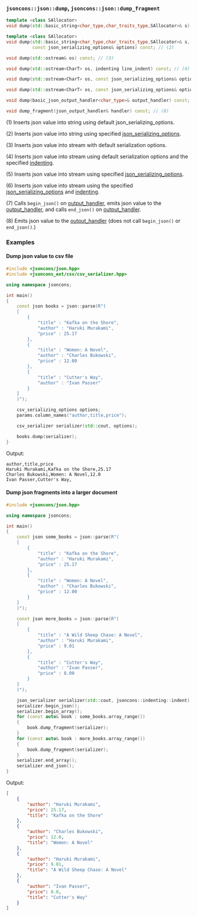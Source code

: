 ### `jsoncons::json::dump`, `jsoncons::json::dump_fragment`

```c++
template <class SAllocator>
void dump(std::basic_string<char_type,char_traits_type,SAllocator>& s) const; // (1)

template <class SAllocator>
void dump(std::basic_string<char_type,char_traits_type,SAllocator>& s, 
          const json_serializing_options& options) const; // (2)

void dump(std::ostream& os) const; // (3)

void dump(std::ostream<CharT> os, indenting line_indent) const; // (4)

void dump(std::ostream<CharT> os, const json_serializing_options& options) const; // (5)

void dump(std::ostream<CharT> os, const json_serializing_options& options, indenting line_indent) const; // (6)

void dump(basic_json_output_handler<char_type>& output_handler) const; // (7)

void dump_fragment(json_output_handler& handler) const; // (8)
```

(1) Inserts json value into string using default json_serializing_options.

(2) Inserts json value into string using specified [json_serializing_options](../json_serializing_options.md). 

(3) Inserts json value into stream with default serialization options. 

(4) Inserts json value into stream using default serialization options and the specified [indenting](../indenting.md). 

(5) Inserts json value into stream using specified [json_serializing_options](../json_serializing_options.md). 

(6) Inserts json value into stream using the specified [json_serializing_options](../json_serializing_options.md) and [indenting](../indenting.md). 

(7) Calls `begin_json()` on [output_handler](../json_output_handler.md), emits json value to the [output_handler](../json_output_handler.md), and calls `end_json()` on [output_handler](../json_output_handler.md). 

(8) Emits json value to the [output_handler](../json_output_handler.md) (does not call `begin_json()` or `end_json()`.)

### Examples

#### Dump json value to csv file

```c++
#include <jsoncons/json.hpp>
#include <jsoncons_ext/csv/csv_serializer.hpp>

using namespace jsoncons;

int main()
{
    const json books = json::parse(R"(
    [
        {
            "title" : "Kafka on the Shore",
            "author" : "Haruki Murakami",
            "price" : 25.17
        },
        {
            "title" : "Women: A Novel",
            "author" : "Charles Bukowski",
            "price" : 12.00
        },
        {
            "title" : "Cutter's Way",
            "author" : "Ivan Passer"
        }
    ]
    )");

    csv_serializing_options options;
    params.column_names("author,title,price");

    csv_serializer serializer(std::cout, options);

    books.dump(serializer);
}
```

Output:

```csv
author,title,price
Haruki Murakami,Kafka on the Shore,25.17
Charles Bukowski,Women: A Novel,12.0
Ivan Passer,Cutter's Way,
```

#### Dump json fragments into a larger document

```c++
#include <jsoncons/json.hpp>

using namespace jsoncons;

int main()
{
    const json some_books = json::parse(R"(
    [
        {
            "title" : "Kafka on the Shore",
            "author" : "Haruki Murakami",
            "price" : 25.17
        },
        {
            "title" : "Women: A Novel",
            "author" : "Charles Bukowski",
            "price" : 12.00
        }
    ]
    )");

    const json more_books = json::parse(R"(
    [
        {
            "title" : "A Wild Sheep Chase: A Novel",
            "author" : "Haruki Murakami",
            "price" : 9.01
        },
        {
            "title" : "Cutter's Way",
            "author" : "Ivan Passer",
            "price" : 8.00
        }
    ]
    )");

    json_serializer serializer(std::cout, jsoncons::indenting::indent); // pretty print
    serializer.begin_json();
    serializer.begin_array();
    for (const auto& book : some_books.array_range())
    {
        book.dump_fragment(serializer);
    }
    for (const auto& book : more_books.array_range())
    {
        book.dump_fragment(serializer);
    }
    serializer.end_array();
    serializer.end_json();
}
```

Output:

```json
[
    {
        "author": "Haruki Murakami",
        "price": 25.17,
        "title": "Kafka on the Shore"
    },
    {
        "author": "Charles Bukowski",
        "price": 12.0,
        "title": "Women: A Novel"
    },
    {
        "author": "Haruki Murakami",
        "price": 9.01,
        "title": "A Wild Sheep Chase: A Novel"
    },
    {
        "author": "Ivan Passer",
        "price": 8.0,
        "title": "Cutter's Way"
    }
]
```
